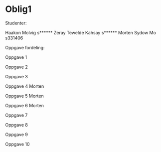 # Oblig1
Studenter:

Haakon Molvig           s******
Zeray Tewelde Kahsay    s******
Morten Sydow Mo         s331406


Oppgave fordeling:



Oppgave 1


Oppgave 2


Oppgave 3


Oppgave 4
Morten

Oppgave 5
Morten

Oppgave 6
Morten

Oppgave 7


Oppgave 8


Oppgave 9


Oppgave 10

